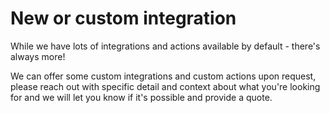 # New or custom integration

While we have lots of integrations and actions available by default - there's always more!

We can offer some custom integrations and custom actions upon request, please reach out with specific detail and context about what you're looking for and we will let you know if it's possible and provide a quote.
